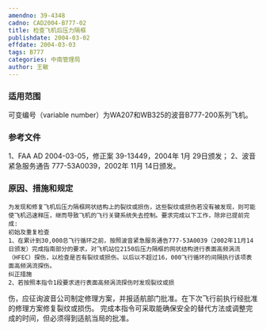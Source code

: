 ```yaml
---
amendno: 39-4348
cadno: CAD2004-B777-02
title: 检查飞机后压力隔框
publishdate: 2004-03-02
effdate: 2004-03-03
tags: B777
categories: 中南管理局
author: 王敏
---
```


### 适用范围 
可变编号（variable number）为WA207和WB325的波音B777-200系列飞机。

### 参考文件
1、FAA AD 2004-03-05，修正案 39-13449，2004年 1月 29日颁发；
 2、波音紧急服务通告 777-53A0039，2002年 11月 14日颁发。

### 原因、措施和规定 
    为发现和修复飞机后压力隔框网状结构上的裂纹或损伤，这些裂纹或损伤若没有被发现，则可能使飞机迅速释压，继而导致飞机的飞行关键系统失去控制。要求完成以下工作，除非已提前完成: 
    初始及重复检查 
    1、在累计到30,000总飞行循环之前，按照波音紧急服务通告777-53A0039（2002年11月14日颁发）完成指南部分的要求，对飞机站位2150后压力隔框的网状结构进行表面高频涡流（HFEC）探伤，以检查是否有裂纹或损伤。以后以不超过16，000飞行循环的间隔执行该项表面高频涡流探伤。 
    纠正措施 
    2、若按照本指令1段要求进行表面高频涡流探伤时发现裂纹或损
  
伤，应征询波音公司制定修理方案，并报适航部门批准。在下次飞行前执行经批准的修理方案修复裂纹或损伤。     完成本指令可采取能确保安全的替代方法或调整完成的时间，但必须得到适航当局的批准。
